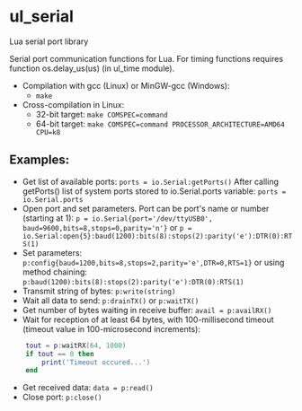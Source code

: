 ul_serial
=========

Lua serial port library
  
Serial port communication functions for Lua.
For timing functions requires function os.delay_us(us) (in ul_time module).
  
* Compilation with gcc (Linux) or MinGW-gcc (Windows):
  * `make`
* Cross-compilation in Linux:
  * 32-bit target: `make COMSPEC=command`
  * 64-bit target: `make COMSPEC=command PROCESSOR_ARCHITECTURE=AMD64 CPU=k8`
  
## Examples:
* Get list of available ports: `ports = io.Serial:getPorts()`
  After calling getPorts() list of system ports stored to io.Serial.ports variable: `ports = io.Serial.ports`
* Open port and set parameters. Port can be port's name or number (starting at 1):
		`p = io.Serial{port='/dev/ttyUSB0', baud=9600,bits=8,stops=0,parity='n'}`
    or
    	`p = io.Serial:open{5}:baud(1200):bits(8):stops(2):parity('e'):DTR(0):RTS(1)`
* Set parameters:
        `p:config{baud=1200,bits=8,stops=2,parity='e',DTR=0,RTS=1}`
    or using method chaining:
        `p:baud(1200):bits(8):stops(2):parity('e'):DTR(0):RTS(1)`
* Transmit string of bytes: `p:write(string)`
* Wait all data to send: `p:drainTX()` or `p:waitTX()`
* Get number of bytes waiting in receive buffer: `avail = p:availRX()`
* Wait for reception of at least 64 bytes, with 100-millisecond timeout (timeout value in 100-microsecond increments):
```lua
    tout = p:waitRX(64, 1000)
    if tout == 0 then
    	print('Timeout occured...')
	end
```
* Get received data: `data = p:read()`
* Close port: `p:close()`

